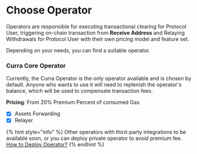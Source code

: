 # Choose Operator

Operators are responsible for executing transactional clearing for Protocol User, triggering on-chain transaction from **Receive Address** and Relaying Withdrawals for Protocol User with their own pricing model and feature set.

Depending on your needs, you can find a suitable operator.

### Curra Core Operator

Currently, the Curra Operator is the only operator available and is chosen by default. Anyone who wants to use it will need to replenish the operator's balance, which will be used to compensate transaction fees.

**Pricing**: From 20% Premium Percent of consumed Gas

* [x] Assets Forwarding
* [x] Relayer

{% hint style="info" %}
Other operators with third-party integrations to be available soon, or you can deploy private operator to avoid premium fee. [How to Deploy Operator?](../deploy-operator.md)
{% endhint %}
